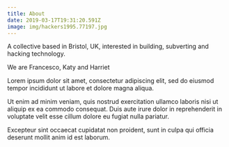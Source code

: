 ```yaml
---
title: About
date: 2019-03-17T19:31:20.591Z
image: img/hackers1995.77197.jpg
---
```

A collective based in Bristol, UK, interested in building, subverting and hacking technology.

We are Francesco, Katy and Harriet

Lorem ipsum dolor sit amet, consectetur adipiscing elit, sed do eiusmod tempor incididunt ut labore et dolore magna aliqua. 

Ut enim ad minim veniam, quis nostrud exercitation ullamco laboris nisi ut aliquip ex ea commodo consequat. Duis aute irure dolor in reprehenderit in voluptate velit esse cillum dolore eu fugiat nulla pariatur.

Excepteur sint occaecat cupidatat non proident, sunt in culpa qui officia deserunt mollit anim id est laborum.
